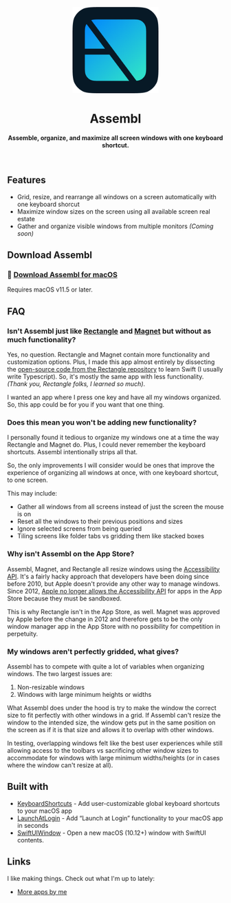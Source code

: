 <div align="center">
 <a href="https://assembl.app">
  <img src="Assets/app_icon.png" width="200" height="200">
 </a>
 <h1>Assembl</h1>
 <p>
  <b>Assemble, organize, and maximize all screen windows with one keyboard shortcut.</b>
 </p>
 <br>
</div>

## Features

- Grid, resize, and rearrange all windows on a screen automatically with one keyboard shorcut
- Maximize window sizes on the screen using all available screen real estate
- Gather and organize visible windows from multiple monitors _(Coming soon)_

## Download Assembl

### 🚀 [Download Assembl for macOS](https://github.com/rossmoody/Assembl/raw/main/Release/Assembl.dmg)

Requires macOS v11.5 or later.

## FAQ

### Isn't Assembl just like [Rectangle](https://rectangleapp.com/) and [Magnet](https://magnet.crowdcafe.com) but without as much functionality?

Yes, no question. Rectangle and Magnet contain more functionality and customization options. Plus, I made this app almost entirely by dissecting the [open-source code from the Rectangle repository](https://github.com/rxhanson/Rectangle) to learn Swift (I usually write Typescript). So, it's mostly the same app with less functionality. _(Thank you, Rectangle folks, I learned so much)_.

I wanted an app where I press one key and have all my windows organized. So, this app could be for you if you want that one thing.

### Does this mean you won't be adding new functionality?

I personally found it tedious to organize my windows one at a time the way Rectangle and Magnet do. Plus, I could never remember the keyboard shortcuts. Assembl intentionally strips all that.

So, the only improvements I will consider would be ones that improve the experience of organizing all windows at once, with one keyboard shortcut, to one screen.

This may include:

- Gather all windows from all screens instead of just the screen the mouse is on
- Reset all the windows to their previous positions and sizes
- Ignore selected screens from being queried
- Tiling screens like folder tabs vs gridding them like stacked boxes

### Why isn't Assembl on the App Store?

Assembl, Magnet, and Rectangle all resize windows using the [Accessibility API](https://developer.apple.com/documentation/objectivec/nsobject/uiaccessibility). It's a fairly hacky approach that developers have been doing since before 2010, but Apple doesn't provide any other way to manage windows. Since 2012, [Apple no longer allows the Accessibility API](https://developer.apple.com/library/archive/documentation/Security/Conceptual/AppSandboxDesignGuide/DesigningYourSandbox/DesigningYourSandbox.html) for apps in the App Store because they must be sandboxed.

This is why Rectangle isn't in the App Store, as well. Magnet was approved by Apple before the change in 2012 and therefore gets to be the only window manager app in the App Store with no possibility for competition in perpetuity.

### My windows aren't perfectly gridded, what gives?

Assembl has to compete with quite a lot of variables when organizing windows. The two largest issues are:

1. Non-resizable windows
2. Windows with large minimum heights or widths

What Assembl does under the hood is try to make the window the correct size to fit perfectly with other windows in a grid. If Assembl can't resize the window to the intended size, the window gets put in the same position on the screen as if it is that size and allows it to overlap with other windows.

In testing, overlapping windows felt like the best user experiences while still allowing access to the toolbars vs sacrificing other window sizes to accommodate for windows with large minimum widths/heights (or in cases where the window can't resize at all).

## Built with

- [KeyboardShortcuts](https://github.com/sindresorhus/KeyboardShortcuts) - Add user-customizable global keyboard shortcuts to your macOS app
- [LaunchAtLogin](https://github.com/sindresorhus/LaunchAtLogin) - Add “Launch at Login” functionality to your macOS app in seconds
- [SwiftUIWindow](https://github.com/mortenjust/SwiftUIWindow) - Open a new macOS (10.12+) window with SwiftUI contents.

## Links

I like making things. Check out what I'm up to lately:

- [More apps by me](https://rossmoody.com)
